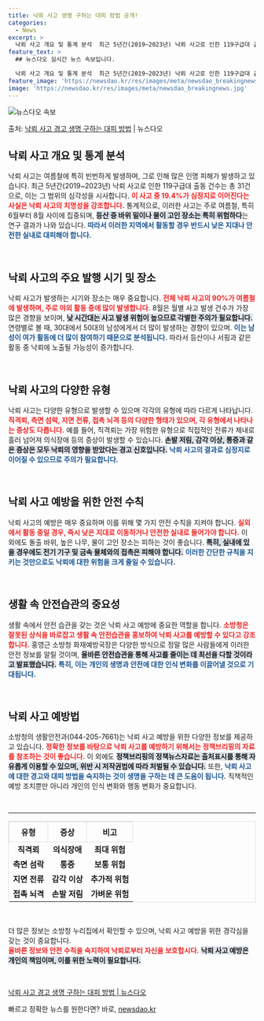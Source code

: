 ```yaml
---
title: 낙뢰 사고 생명 구하는 대피 방법 공개!
categories:
  - News
excerpt: >
  낙뢰 사고 개요 및 통계 분석  최근 5년간(2019~2023년) 낙뢰 사고로 인한 119구급대 출동 건수는…
feature_text: >
  ## 뉴스다오 실시간 뉴스 속보입니다.

  낙뢰 사고 개요 및 통계 분석  최근 5년간(2019~2023년) 낙뢰 사고로 인한 119구급대 출동 건수는…
feature_image: 'https://newsdao.kr/res/images/meta/newsdao_breakingnews.jpg'
image: 'https://newsdao.kr/res/images/meta/newsdao_breakingnews.jpg'
---
```


![뉴스다오 속보](https://newsdao.kr/res/images/meta/newsdao_breakingnews.jpg)

<p>출처: <a href="https://newsdao.kr/4357" rel="dofollow">낙뢰 사고 경고 생명 구하는 대피 방법</a> | 뉴스다오</p>

<h2 data-ke-size="size26">낙뢰 사고 개요 및 통계 분석</h2>

<p data-ke-size="size16">낙뢰 사고는 여름철에 특히 빈번하게 발생하며, 그로 인해 많은 인명 피해가 발생하고 있습니다. 최근 5년간(2019~2023년) 낙뢰 사고로 인한 119구급대 출동 건수는 총 31건으로, 이는 그 범위의 심각성을 시사합니다. <b><span style="color: #ee2323;">이 사고 중 19.4%가 심정지로 이어진다는 사실은 낙뢰 사고의 치명성을 강조합니다.</span></b> 통계적으로, 이러한 사고는 주로 여름철, 특히 6월부터 8월 사이에 집중되며, <b><span style="background-color: #21538527;">등산 중 바위 밑이나 물이 고인 장소는 특히 위험하다</span></b>는 연구 결과가 나와 있습니다. <b><span style="color: #1a5490;">따라서 이러한 지역에서 활동할 경우 반드시 낮은 지대나 안전한 실내로 대피해야 합니다.</span></b></p>

<p data-ke-size="size16">&nbsp;</p>

<h2 data-ke-size="size26">낙뢰 사고의 주요 발행 시기 및 장소</h2>

<p data-ke-size="size16">낙뢰 사고가 발생하는 시기와 장소는 매우 중요합니다. <b><span style="color: #ee2323;">전체 낙뢰 사고의 90%가 여름철에 발생하며, 주로 야외 활동 중에 많이 발생합니다.</span></b> 8월은 월별 사고 발생 건수가 가장 많은 경향을 보이며, <b><span style="background-color: #21538527;">낮 시간대는 사고 발생 위험이 높으므로 각별한 주의가 필요합니다.</span></b> 연령별로 볼 때, 30대에서 50대의 남성에게서 더 많이 발생하는 경향이 있으며. <b><span style="color: #1a5490;">이는 남성이 여가 활동에 더 많이 참여하기 때문으로 분석됩니다.</span></b> 따라서 등산이나 서핑과 같은 활동 중 낙뢰에 노출될 가능성이 증가합니다.</p>

<p data-ke-size="size16">&nbsp;</p>

<h2 data-ke-size="size26">낙뢰 사고의 다양한 유형</h2>

<p data-ke-size="size16">낙뢰 사고는 다양한 유형으로 발생할 수 있으며 각각의 유형에 따라 다르게 나타납니다. <b><span style="color: #ee2323;">직격뢰, 측면 섬락, 지면 전류, 접촉 뇌격 등의 다양한 형태가 있으며, 각 유형에서 나타나는 증상도 다릅니다.</span></b> 예를 들어, 직격뢰는 가장 위험한 유형으로 직접적인 전류가 체내로 흘러 넘어져 의식장애 등의 증상이 발생할 수 있습니다. <b><span style="background-color: #21538527;">손발 저림, 감각 이상, 통증과 같은 증상은 모두 낙뢰의 영향을 받았다는 경고 신호입니다.</span></b> <b><span style="color: #1a5490;">낙뢰 사고의 결과로 심정지로 이어질 수 있으므로 주의가 필요합니다.</span></b></p>

<p data-ke-size="size16">&nbsp;</p>

<h2 data-ke-size="size26">낙뢰 사고 예방을 위한 안전 수칙</h2>

<p data-ke-size="size16">낙뢰 사고의 예방은 매우 중요하며 이를 위해 몇 가지 안전 수칙을 지켜야 합니다. <b><span style="color: #ee2323;">실외에서 활동 중일 경우, 즉시 낮은 지대로 이동하거나 안전한 실내로 들어가야 합니다.</span></b> 이 외에도 돌출 바위, 높은 나무, 물이 고인 장소는 피하는 것이 좋습니다. <b><span style="background-color: #21538527;">특히, 실내에 있을 경우에도 전기 기구 및 금속 물체와의 접촉은 피해야 합니다.</span></b> <b><span style="color: #1a5490;">이러한 간단한 규칙을 지키는 것만으로도 낙뢰에 대한 위험을 크게 줄일 수 있습니다.</span></b></p>

<p data-ke-size="size16">&nbsp;</p>

<h2 data-ke-size="size26">생활 속 안전습관의 중요성</h2>

<p data-ke-size="size16">생활 속에서 안전 습관을 갖는 것은 낙뢰 사고 예방에 중요한 역할을 합니다. <b><span style="color: #ee2323;">소방청은 잘못된 상식을 바로잡고 생활 속 안전습관을 홍보하여 낙뢰 사고를 예방할 수 있다고 강조합니다.</span></b> 홍영근 소방청 화재예방국장은 다양한 방식으로 정말 많은 사람들에게 이러한 안전 정보를 알릴 것이며, <b><span style="background-color: #21538527;">올바른 안전습관을 통해 사고를 줄이는 데 최선을 다할 것이라고 발표했습니다.</span></b> <b><span style="color: #1a5490;">특히, 이는 개인의 생명과 안전에 대한 인식 변화를 이끌어낼 것으로 기대됩니다.</span></b></p>

<p data-ke-size="size16">&nbsp;</p>

<h2 data-ke-size="size26">낙뢰 사고 예방법</h2>

<p data-ke-size="size16">소방청의 생활안전과(044-205-7661)는 낙뢰 사고 예방을 위한 다양한 정보를 제공하고 있습니다. <b><span style="color: #ee2323;">정확한 정보를 바탕으로 낙뢰 사고를 예방하기 위해서는 정책브리핑의 자료를 참조하는 것이 좋습니다.</span></b> 이 외에도 <b><span style="background-color: #21538527;">정책브리핑의 정책뉴스자료는 출처표시를 통해 자유롭게 이용할 수 있으며, 위반 시 저작권법에 따라 처벌될 수 있습니다.</span></b> 또한, <b><span style="color: #1a5490;">낙뢰 사고에 대한 경고와 대피 방법을 숙지하는 것이 생명을 구하는 데 큰 도움이 됩니다.</span></b> 직책적인 예방 조치뿐만 아니라 개인의 인식 변화와 행동 변화가 중요합니다.</p>

<p data-ke-size="size16">&nbsp;</p>

<hr>

<table style="width:100%; border-collapse: collapse; border: 1px solid #ddd;">
<tr>
<th style="border: 1px solid #ddd; padding: 8px; text-align: center;">유형</th>
<th style="border: 1px solid #ddd; padding: 8px; text-align: center;">증상</th>
<th style="border: 1px solid #ddd; padding: 8px; text-align: center;">비고</th>
</tr>
<tr>
<td style="text-align: center; height: 17px;"><b>직격뢰</b></td>
<td style="text-align: center; height: 17px;"><b>의식장애</b></td>
<td style="text-align: center; height: 17px;"><b>최대 위험</b></td>
</tr>
<tr>
<td style="text-align: center; height: 17px;"><b>측면 섬락</b></td>
<td style="text-align: center; height: 17px;"><b>통증</b></td>
<td style="text-align: center; height: 17px;"><b>보통 위험</b></td>
</tr>
<tr>
<td style="text-align: center; height: 17px;"><b>지면 전류</b></td>
<td style="text-align: center; height: 17px;"><b>감각 이상</b></td>
<td style="text-align: center; height: 17px;"><b>추가적 위험</b></td>
</tr>
<tr>
<td style="text-align: center; height: 17px;"><b>접촉 뇌격</b></td>
<td style="text-align: center; height: 17px;"><b>손발 저림</b></td>
<td style="text-align: center; height: 17px;"><b>가벼운 위험</b></td>
</tr>
</table>

<p data-ke-size="size16">&nbsp;</p>

<p data-ke-size="size16">더 많은 정보는 소방청 누리집에서 확인할 수 있으며, 낙뢰 사고 예방을 위한 경각심을 갖는 것이 중요합니다. <br><b><span style="color: #ee2323;">올바른 정보와 안전 수칙을 숙지하여 낙뢰로부터 자신을 보호합시다.</span></b> <b><span style="background-color: #21538527;">낙뢰 사고 예방은 개인의 책임이며, 이를 위한 노력이 필요합니다.</span></b></p>

<p data-ke-size="size16">&nbsp;</p>

<p data-ke-size="size16"><a href="https://newsdao.kr/4357">낙뢰 사고 경고 생명 구하는 대피 방법 | 뉴스다오</a></p> 

빠르고 정확한 뉴스를 원한다면? 바로, <a href="https://newsdao.kr" rel="dofollow">newsdao.kr</a>


